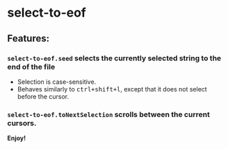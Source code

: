 # select-to-eof

## Features:

### `select-to-eof.seed` selects the currently selected string to the end of the file

+ Selection is case-sensitive.
+ Behaves similarly to <kbd>ctrl+shift+l</kbd>, except that it does not select before the cursor.

### `select-to-eof.toNextSelection` scrolls between the current cursors.

**Enjoy!**
